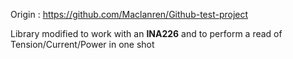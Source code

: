 Origin : https://github.com/Maclanren/Github-test-project

Library modified to work with an **INA226** and to perform a read of Tension/Current/Power in one shot

